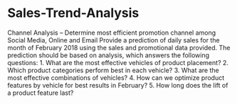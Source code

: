 # Sales-Trend-Analysis
Channel Analysis – Determine most efficient promotion channel among Social Media, Online and Email   Provide a prediction of daily sales for the month of February 2018 using the sales and promotional data provided. The prediction should be based on analysis, which answers the following questions:   1.       What are the most effective vehicles of product placement? 2.       Which product categories perform best in each vehicle? 3.       What are the most effective combinations of vehicles? 4.       How can we optimize product features by vehicle for best results in February? 5.       How long does the lift of a product feature last?
